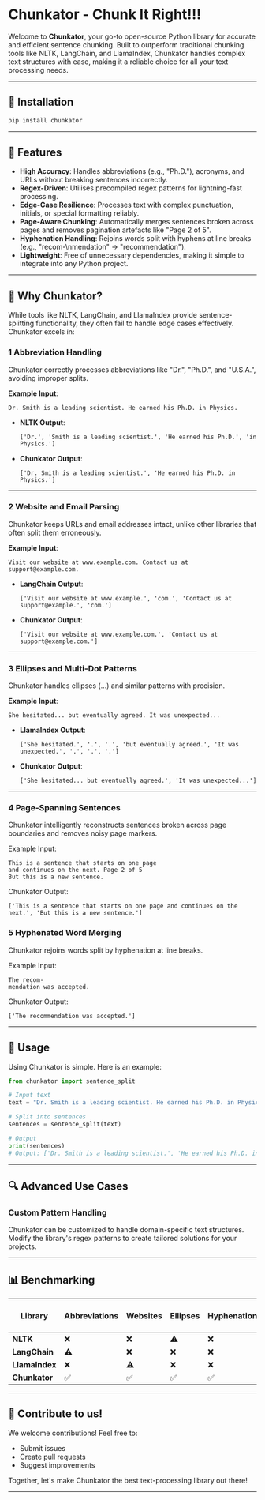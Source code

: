 # Chunkator - Chunk It Right!!!

Welcome to **Chunkator**, your go-to open-source Python library for accurate and efficient sentence chunking. Built to outperform traditional chunking tools like NLTK, LangChain, and LlamaIndex, Chunkator handles complex text structures with ease, making it a reliable choice for all your text processing needs.

---

## 🔧 Installation


```bash
pip install chunkator
```

---

## 🌟 Features

- **High Accuracy**: Handles abbreviations (e.g., "Ph.D."), acronyms, and URLs without breaking sentences incorrectly.
- **Regex-Driven**: Utilises precompiled regex patterns for lightning-fast processing.
- **Edge-Case Resilience**: Processes text with complex punctuation, initials, or special formatting reliably.
- **Page-Aware Chunking**: Automatically merges sentences broken across pages and removes pagination artefacts like "Page 2 of 5".
- **Hyphenation Handling**: Rejoins words split with hyphens at line breaks (e.g., "recom-\nmendation" → "recommendation").
- **Lightweight**: Free of unnecessary dependencies, making it simple to integrate into any Python project.

---

## 🚀 Why Chunkator?

While tools like NLTK, LangChain, and LlamaIndex provide sentence-splitting functionality, they often fail to handle edge cases effectively. Chunkator excels in:

### 1️ **Abbreviation Handling**

Chunkator correctly processes abbreviations like "Dr.", "Ph.D.", and "U.S.A.", avoiding improper splits.

**Example Input**:
```text
Dr. Smith is a leading scientist. He earned his Ph.D. in Physics.
```

- **NLTK Output**:
  ```
  ['Dr.', 'Smith is a leading scientist.', 'He earned his Ph.D.', 'in Physics.']
  ```
- **Chunkator Output**:
  ```
  ['Dr. Smith is a leading scientist.', 'He earned his Ph.D. in Physics.']
  ```

---

### 2️ **Website and Email Parsing**

Chunkator keeps URLs and email addresses intact, unlike other libraries that often split them erroneously.

**Example Input**:
```text
Visit our website at www.example.com. Contact us at support@example.com.
```

- **LangChain Output**:
  ```
  ['Visit our website at www.example.', 'com.', 'Contact us at support@example.', 'com.']
  ```
- **Chunkator Output**:
  ```
  ['Visit our website at www.example.com.', 'Contact us at support@example.com.']
  ```

---

### 3️ **Ellipses and Multi-Dot Patterns**

Chunkator handles ellipses (...) and similar patterns with precision.

**Example Input**:
```text
She hesitated... but eventually agreed. It was unexpected...
```

- **LlamaIndex Output**:
  ```
  ['She hesitated.', '.', '.', 'but eventually agreed.', 'It was unexpected.', '.', '.', '.']
  ```
- **Chunkator Output**:
  ```
  ['She hesitated... but eventually agreed.', 'It was unexpected...']
  ```

---


### 4️ **Page-Spanning Sentences**

Chunkator intelligently reconstructs sentences broken across page boundaries and removes noisy page markers.

Example Input:

```
This is a sentence that starts on one page
and continues on the next. Page 2 of 5
But this is a new sentence.
```
Chunkator Output:

``` 
['This is a sentence that starts on one page and continues on the next.', 'But this is a new sentence.']
```

### 5️ **Hyphenated Word Merging**

Chunkator rejoins words split by hyphenation at line breaks.

Example Input:

```
The recom-
mendation was accepted.
```
Chunkator Output:

``` 
['The recommendation was accepted.']
```
---

## 📖 Usage

Using Chunkator is simple. Here is an example:

```python
from chunkator import sentence_split

# Input text
text = "Dr. Smith is a leading scientist. He earned his Ph.D. in Physics. Visit www.example.com for more info."

# Split into sentences
sentences = sentence_split(text)

# Output
print(sentences)
# Output: ['Dr. Smith is a leading scientist.', 'He earned his Ph.D. in Physics.', 'Visit www.example.com for more info.']
```

---

## 🔍 Advanced Use Cases

### Custom Pattern Handling

Chunkator can be customized to handle domain-specific text structures. Modify the library's regex patterns to create tailored solutions for your projects.

---

## 📊 Benchmarking

| Library        | Abbreviations | Websites | Ellipses | Hyphenation | Page-Aware | Speed (ms for 1000 sentences) |
| -------------- | ------------- | -------- | -------- | ----------- | ---------- | ----------------------------- |
| **NLTK**       | ❌             | ❌        | ⚠️       | ❌           | ❌          | 120                           |
| **LangChain**  | ⚠️            | ❌        | ❌        | ❌           | ❌          | 150                           |
| **LlamaIndex** | ❌             | ⚠️       | ❌        | ❌           | ❌          | 130                           |
| **Chunkator**  | ✅             | ✅        | ✅        | ✅           | ✅          | **90**                        |


---

## 🤝 Contribute to us!

We welcome contributions! Feel free to:

- Submit issues
- Create pull requests
- Suggest improvements

Together, let's make Chunkator the best text-processing library out there!

---
